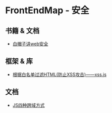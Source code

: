 # FrontEndMap - 安全

## 书籍 & 文档

- [白帽子讲web安全](http://item.jd.com/11483966.html)

## 框架 & 库

- [根据白名单过滤HTML(防止XSS攻击)——xss.js](http://jsxss.com/zh/index.html)

## 文档

- [JS四种跨域方式](https://segmentfault.com/a/1190000003642057)
